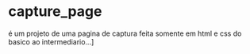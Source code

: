 # capture_page
é um projeto de uma pagina de captura feita somente em html e css do basico ao intermediario...]
